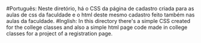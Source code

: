 #Português:
Neste diretório, há o CSS da página de cadastro criada para as aulas de css da faculdade e o  html deste mesmo cadastro feito também nas aulas da faculdade. 
#Inglish:
In this directory there's a simple CSS created for the college classes and also a simple html page code made in college classes for a project of a registration page.
